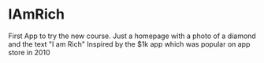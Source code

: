 # IAmRich
First App to try the new course.
Just a homepage with a photo of a diamond and the text "I am Rich"
Inspired by the $1k app which was popular on app store in 2010
